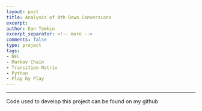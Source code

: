 ```yaml
---
layout: post
title: Analysis of 4th Down Conversions
excerpt: 
author: Dan Temkin
excerpt_separator: <!-- more -->
comments: false
type: project
tags:
- NFL
- Markov Chain
- Transition Matrix
- Python
- Play by Play
---
```

---
Code used to develop this project can be found on my github
<!-- more -->